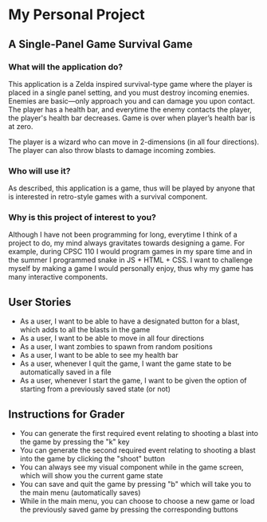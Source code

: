 # My Personal Project

## A Single-Panel Game Survival Game

### What will the application do?
This application is a Zelda inspired survival-type game where the player is placed in a single panel setting, 
and you must destroy incoming enemies. Enemies are basic—only approach you and can damage you upon contact.
The player has a health bar, and everytime the enemy contacts the player, the player's health bar decreases.
Game is over when player’s health bar is at zero.

The player is a wizard who can move in 2-dimensions (in all four directions). The player can also throw blasts to 
damage incoming zombies.

### Who will use it?
As described, this application is a game, thus will be played by anyone that is interested in retro-style games
with a survival component.

### Why is this project of interest to you?
Although I have not been programming for long, everytime I think of a project to do, my mind always gravitates towards 
designing a game. For example, during CPSC 110 I would program games in my spare time and in the summer I programmed 
snake in JS + HTML + CSS. I want to challenge myself by making a game I would personally enjoy, thus why my game has 
many interactive components.

## User Stories

- As a user, I want to be able to have a designated button for a blast, which adds to all the blasts in the game
- As a user, I want to be able to move in all four directions
- As a user, I want zombies to spawn from random positions
- As a user, I want to be able to see my health bar
- As a user, whenever I quit the game, I want the game state to be automatically saved in a file
- As a user, whenever I start the game, I want to be given the option of starting from a previously saved state (or not)

## Instructions for Grader
- You can generate the first required event relating to shooting a blast into the game by pressing the "k" key
- You can generate the second required event relating to shooting a blast into the game by clicking the "shoot" button
- You can always see my visual component while in the game screen, which will show you the current game state
- You can save and quit the game by pressing "b" which will take you to the main menu (automatically saves)
- While in the main menu, you can choose to choose a new game or load the previously saved game by pressing the 
  corresponding buttons
